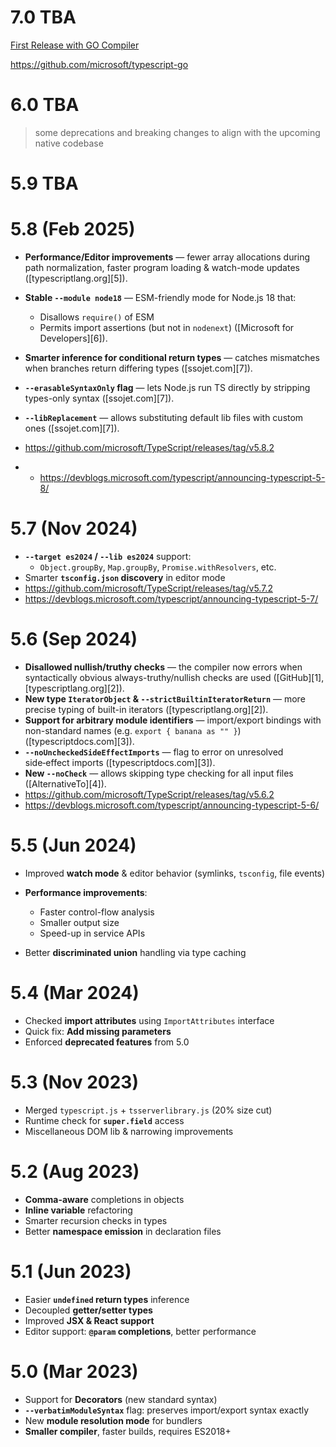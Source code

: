 # 7.0 TBA

[First Release with GO Compiler](https://devblogs.microsoft.com/typescript/typescript-native-port/)

https://github.com/microsoft/typescript-go

# 6.0 TBA

> some deprecations and breaking changes to align with the upcoming native codebase

# 5.9 TBA

# 5.8 (Feb 2025)

* **Performance/Editor improvements** — fewer array allocations during path normalization, faster program loading & watch-mode updates ([typescriptlang.org][5]).
* **Stable `--module node18`** — ESM-friendly mode for Node.js 18 that:

  * Disallows `require()` of ESM
  * Permits import assertions (but not in `nodenext`) ([Microsoft for Developers][6]).
* **Smarter inference for conditional return types** — catches mismatches when branches return differing types ([ssojet.com][7]).
* **`--erasableSyntaxOnly` flag** — lets Node.js run TS directly by stripping types-only syntax ([ssojet.com][7]).
* **`--libReplacement`** — allows substituting default lib files with custom ones ([ssojet.com][7]).
* https://github.com/microsoft/TypeScript/releases/tag/v5.8.2
* * https://devblogs.microsoft.com/typescript/announcing-typescript-5-8/

# 5.7 (Nov 2024)

* **`--target es2024` / `--lib es2024`** support:
  * `Object.groupBy`, `Map.groupBy`, `Promise.withResolvers`, etc.
* Smarter **`tsconfig.json` discovery** in editor mode
* https://github.com/microsoft/TypeScript/releases/tag/v5.7.2
* https://devblogs.microsoft.com/typescript/announcing-typescript-5-7/

# 5.6 (Sep 2024)

* **Disallowed nullish/truthy checks** — the compiler now errors when syntactically obvious always-truthy/nullish checks are used ([GitHub][1], [typescriptlang.org][2]).
* **New type `IteratorObject` & `--strictBuiltinIteratorReturn`** — more precise typing of built-in iterators ([typescriptlang.org][2]).
* **Support for arbitrary module identifiers** — import/export bindings with non-standard names (e.g. `export { banana as "" }`) ([typescriptdocs.com][3]).
* **`--noUncheckedSideEffectImports`** — flag to error on unresolved side‑effect imports ([typescriptdocs.com][3]).
* **New `--noCheck`** — allows skipping type checking for all input files ([AlternativeTo][4]).
* https://github.com/microsoft/TypeScript/releases/tag/v5.6.2
* https://devblogs.microsoft.com/typescript/announcing-typescript-5-6/

# 5.5 (Jun 2024)

* Improved **watch mode** & editor behavior (symlinks, `tsconfig`, file events)
* **Performance improvements**:

  * Faster control-flow analysis
  * Smaller output size
  * Speed-up in service APIs
* Better **discriminated union** handling via type caching

# 5.4 (Mar 2024)

* Checked **import attributes** using `ImportAttributes` interface
* Quick fix: **Add missing parameters**
* Enforced **deprecated features** from 5.0


# 5.3 (Nov 2023)

* Merged `typescript.js` + `tsserverlibrary.js` (20% size cut)
* Runtime check for **`super.field`** access
* Miscellaneous DOM lib & narrowing improvements

# 5.2 (Aug 2023)

* **Comma-aware** completions in objects
* **Inline variable** refactoring
* Smarter recursion checks in types
* Better **namespace emission** in declaration files

# 5.1 (Jun 2023)

* Easier **`undefined` return types** inference
* Decoupled **getter/setter types**
* Improved **JSX & React support**
* Editor support: **`@param` completions**, better performance

# 5.0 (Mar 2023)

* Support for **Decorators** (new standard syntax)
* **`--verbatimModuleSyntax`** flag: preserves import/export syntax exactly
* New **module resolution mode** for bundlers
* **Smaller compiler**, faster builds, requires ES2018+
